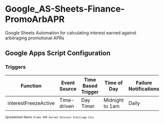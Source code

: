 # Google_AS-Sheets-Finance-PromoArbAPR
Google Sheets Automation for calculating interest earned against arbitraging promotional APRs

## Google Apps Script Configuration

### Triggers

| Function | Event Source | Time Based Trigger | Time of Day | Failure Notifications |
| -------- | ------------ | ------------------ | ----------- | --------------------- |
| interestFreezeActive | Time-driven | Day Timer | Midnight to 1am | Daily |

<sup><sub>Spreadsheet Name: `Promo APR Earned Interest Arbitrage Calc`</sup></sub>

